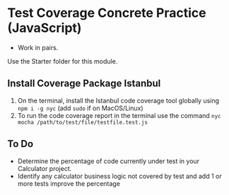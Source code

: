 # Test Coverage Concrete Practice (JavaScript)

* Work in pairs.

Use the Starter folder for this module.

## Install Coverage Package Istanbul

1. On the terminal, install the Istanbul code coverage tool globally using `npm i -g nyc` (add `sudo` if on MacOS/Linux)
2. To run the code coverage report in the terminal use the command `nyc mocha /path/to/test/file/testfile.test.js`

## To Do

* Determine the percentage of code currently under test in your Calculator project.
* Identify any calculator business logic not covered by test and add 1 or more tests improve the percentage
